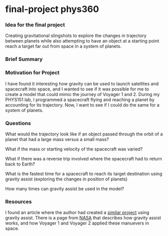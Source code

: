# final-project phys360

### Idea for the final project

Creating gravitational slingshots to explore the changes in trajectory between planets while also attempting to have an object at a starting point reach a target far out from space in a system of planets. 

### Brief Summary



### Motivation for Project
I have found it interesting how gravity can be used to launch satellites and spacecraft into space, and I wanted to see if it was possible for me to create a model that could mimic the journey of Voyager 1 and 2. During my PHYS151 lab, I programmed a spacecraft flying and reaching a planet by accounting for its trajectory. Now, I want to see if I could do the same for a system of planets. 

### Questions 
What would the trajectory look like if an object passed through the orbit of a planet that had a large mass versus a small mass?

What if the mass or starting velocity of the spacecraft was varied? 

What if there was a reverse trip involved where the spacecraft had to return back to Earth?

What is the fastest time for a spacecraft to reach its target destination using gravity assist (exploring the changes in position of planets)

How many times can gravity assist be used in the model?


### Resources
I found an article where the author had created a [similar project](https://pages.vassar.edu/magnes/2016/12/11/gravity-assist/) using gravity assist. 
There is a page from [NASA](https://science.nasa.gov/learn/basics-of-space-flight/primer/) that describes how gravity assist works, and how Voyager 1 and Voyager 2 applied these manuevers in space. 
